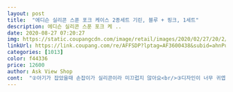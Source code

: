 ```yaml
---
layout: post 
title:  "에디슨 실리콘 스푼 포크 케이스 2종세트 기린, 블루 + 핑크, 1세트" 
description: 에디슨 실리콘 스푼 포크 케 ..
date: 2020-08-27 07:20:27 
img: https://static.coupangcdn.com/image/retail/images/2020/02/27/20/2/a531cf97-3f3d-4ed7-af85-416a3a6c3413.jpg 
linkUrl: https://link.coupang.com/re/AFFSDP?lptag=AF3600438&subid=ahnPublicAsk&pageKey=1985194185&itemId=3378222281&vendorItemId=70310800641&traceid=V0-113-7905f71ad52e88fa 
categories: [1013] 
color: f44336 
price: 12600 
author: Ask View Shop 
cont:  "②아기가 잡았을때 손잡이가 실리콘이라 미끄럽지 않아요<br/>③디자인이 너무 귀엽고 깜찍해요<br/>④색상이 완젼 이뻐요<br/>▶가격12450<br/>▶구매동기자기주도식이 슬슬 필요한것 같아서 폭검 했는데 후기도 좋고 굳이 휜 수저포크는 필요없을것 같고 실리콘과 스텐리스라 더 좋았어요<br/>▶구매일6/18일<br/>▶단점케이스가 좀 투박하네요ㅠ<br/>▶배송일6/19일<br/>▶아기 나이13개월<br/>▶아기 몸무게13kg<br/>▶아기 키82cm<br/>▶장점①아기가 편하게 잘 잡아요<br/>▶재구마의사있음<br/>▶총평아기가 너무 좋아하고 첫사용에 포크질을 했어요!  포크로 작게 잘라놓은 수박을 두개 세개씩 막 찍어서 입에 넣고 잘 먹어서 감동 했어요ㅋ<br/>그리고 일단 가격이 너무 착해요.<br/> 마트에서 수저세트 사면 거의 만원 넘어가는데 그가격도 안되면서 2세트를 구매할 수 있어서 가격적으로 너무 메리트 있어요.<br/><br/>그리고 케이스는 투명이었어면 어땠을 까하능 생각도 있는데 뭐든 상관없어요.<br/><br/>두세트라서 전 수저는 두개씩 사용해요 한게는 밥, 한개는 물 떠먹이거든요ㅋㅋ<br/>무엇보다 국수 면도 미끄러지지 않고 잘 말아서, 잘 건져서 먹을 수 있을 것 같아요!!<br/>별하나가 빠진 이유는 수저통이 너무 불편해요.<br/> 양쪽으로 수저를 꽂는 부분이 되어있어서 수저가 제대로 안 꼽히면 닫기지 않아요.<br/> 뭐 약간 번거로운정도에요.<br/> 평소 이런거 신경안쓰시고 꼼꼼하신 분들이라면 문제없이 사용가능하실 것같아요.<br/><br/>손잡이가 실리콘이라 미끄러지지않고 기린 모양도 예쁘고 귀여워요!<br/>숱가락이랑 포크를 열탕소독할 수 있어서 너무 좋은것 같아요.<br/> 타사 제품중 플라스틱으로 된 제품들은 열탕소독을 할수 없고 카레같은 진한 양념이 있는 음식은 착색이 되어서 불편했는데 이제품음 스텐과 실리콘으로 이루어져서 착색도 없고 열탕소독으로 깔끔하게 사용할 수있으니 아이 건강에도 안심입니다.<br/><br/>실리콘이랑 스탠으로 이루어져서 수저가 무거우면 어쩌나 걱정했는데 무게도 무겁지 않아서 아기가 들기 딱 좋아요.<br/><br/>심플한게 휴대하기 편하고 좋어요!<br/>아기가 22개월이라 이제 동물이름을 하나 하나 익혀가는 중인데 기린모양이라서 애기 밥 먹을때마다 기린기린 외치면서 밥을 먹어요.<br/><br/>아기가 이제 플라스틱이나 나무로 된 수저셋트말고 좀더 단단한 재질의 수저를 선호하기에 구매해봄.<br/><br/>아주 좋아요) 18개월부터 사용권장인데 돌 이후로 사용해볼까 고민 중입니다)<br/>아직 8개월이라 쓸 수 없지만 주말에 지인이 놀러와서 그 아기 사용하라고 구매했어요)<br/>연마제거제를 이용했더니 포크 연마제가 생각보다 별로 안나오네요!<br/>연마제때문에 엄청 걱정했거든요.<br/> 후기에 면봉을 엄청 많이 쓰고 시간도 오래 걸린다고 걱정했는데 연마제 덕분에 쉽게 제거했어요!!^^<br/>저렴하고 깨끗하게 사용하시고 싶은 분들은 구매하시면 좋을 것같아요.<br/><br/>친정에 두고 한세트 더 구매할까봐요^^<br/>" 
---
```

